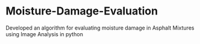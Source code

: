 # Moisture-Damage-Evaluation
Developed an algorithm for evaluating moisture damage in Asphalt Mixtures using Image Analysis in python
